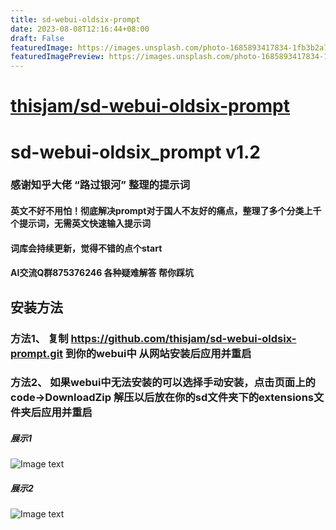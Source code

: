 ```yaml
---
title: sd-webui-oldsix-prompt
date: 2023-08-08T12:16:44+08:00
draft: False
featuredImage: https://images.unsplash.com/photo-1685893417834-1fb3b2a7121f?ixid=M3w0NjAwMjJ8MHwxfHJhbmRvbXx8fHx8fHx8fDE2OTE0NjgwODJ8&ixlib=rb-4.0.3
featuredImagePreview: https://images.unsplash.com/photo-1685893417834-1fb3b2a7121f?ixid=M3w0NjAwMjJ8MHwxfHJhbmRvbXx8fHx8fHx8fDE2OTE0NjgwODJ8&ixlib=rb-4.0.3
---
```


# [thisjam/sd-webui-oldsix-prompt](https://github.com/thisjam/sd-webui-oldsix-prompt)


 
# sd-webui-oldsix_prompt v1.2
### 感谢知乎大佬 “路过银河” 整理的提示词
#### 英文不好不用怕！彻底解决prompt对于国人不友好的痛点，整理了多个分类上千个提示词，无需英文快速输入提示词
#### 词库会持续更新，觉得不错的点个start
#### AI交流Q群875376246 各种疑难解答 帮你踩坑

## 安装方法
  ### 方法1、 复制 https://github.com/thisjam/sd-webui-oldsix-prompt.git 到你的webui中 从网站安装后应用并重启
  ### 方法2、 如果webui中无法安装的可以选择手动安装，点击页面上的code->DownloadZip 解压以后放在你的sd文件夹下的extensions文件夹后应用并重启   
  
##### 展示1  
![Image text](imgs/demo2.PNG)
##### 展示2  
![Image text](imgs/demo.PNG)
